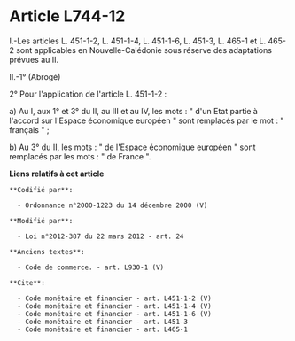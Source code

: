 # Article L744-12

I.-Les articles L. 451-1-2, L. 451-1-4, L. 451-1-6, L. 451-3, 
L. 465-1 et L. 465-2 sont applicables en Nouvelle-Calédonie sous réserve des adaptations prévues au II. 

II.-1° (Abrogé) 

2° Pour l'application de l'article L. 451-1-2 : 

a) Au I, aux 1° et 3° du II, au III et au IV, les mots : " d'un Etat partie à l'accord sur l'Espace économique européen "
sont remplacés par le mot : " français " ; 

b) Au 3° du II, les mots : " de l'Espace économique européen " sont remplacés par les mots : " de France ".

**Liens relatifs à cet article**

	**Codifié par**:

	  - Ordonnance n°2000-1223 du 14 décembre 2000 (V)

	**Modifié par**:

	  - Loi n°2012-387 du 22 mars 2012 - art. 24

	**Anciens textes**:

	  - Code de commerce. - art. L930-1 (V)

	**Cite**:

	  - Code monétaire et financier - art. L451-1-2 (V)
	  - Code monétaire et financier - art. L451-1-4 (V)
	  - Code monétaire et financier - art. L451-1-6 (V)
	  - Code monétaire et financier - art. L451-3
	  - Code monétaire et financier - art. L465-1
